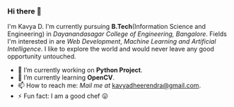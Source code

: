 ### Hi there 👋
I'm Kavya D. I'm currently pursuing **B.Tech**(Information Science and Engineering) in *Dayanandasagar College of Engineering, Bangalore*. Fields I'm interested in are *Web Development*, *Machine Learning* *and* *Artificial Intelligence*.  I like to explore the world and would never leave any good opportunity untouched.

- 🔭 I’m currently working on **Python Project**.
- 🌱 I’m currently learning **OpenCV**.
- 📫 How to reach me: *Mail me at* kavyadheerendra@gmail.com. 
- ⚡ Fun fact: I am a good chef :stuck_out_tongue:



<!--
**kavyad14/kavyad14** is a ✨ _special_ ✨ repository because its `README.md` (this file) appears on your GitHub profile.

Here are some ideas to get you started:

- 🔭 I’m currently working on ...
- 🌱 I’m currently learning ...
- 👯 I’m looking to collaborate on ...
- 🤔 I’m looking for help with ...
- 💬 Ask me about ...
- 📫 How to reach me: ...
- 😄 Pronouns: ...
- ⚡ Fun fact: ...
-->
